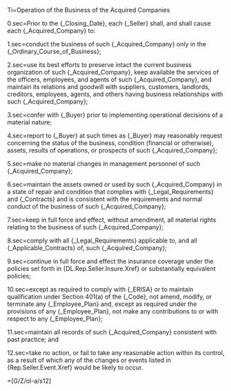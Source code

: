 Ti=Operation of the Business of the Acquired Companies

0.sec=Prior to the {_Closing_Date}, each {_Seller} shall, and shall cause each {_Acquired_Company} to:

1.sec=conduct the business of such {_Acquired_Company} only in the {_Ordinary_Course_of_Business};

2.sec=use its best efforts to preserve intact the current business organization of such {_Acquired_Company}, keep available the services of the officers, employees, and agents of such {_Acquired_Company}, and maintain its relations and goodwill with suppliers, customers, landlords, creditors, employees, agents, and others having business relationships with such {_Acquired_Company};

3.sec=confer with {_Buyer} prior to implementing operational decisions of a material nature;

4.sec=report to {_Buyer} at such times as {_Buyer} may reasonably request concerning the status of the business, condition (financial or otherwise), assets, results of operations, or prospects of such {_Acquired_Company};

5.sec=make no material changes in management personnel of such {_Acquired_Company};

6.sec=maintain the assets owned or used by such {_Acquired_Company} in a state of repair and condition that complies with {_Legal_Requirements} and {_Contracts} and is consistent with the requirements and normal conduct of the business of such {_Acquired_Company};

7.sec=keep in full force and effect, without amendment, all material rights relating to the business of such {_Acquired_Company};

8.sec=comply with all {_Legal_Requirements} applicable to, and all {_Applicable_Contracts} of, such {_Acquired_Company};

9.sec=continue in full force and effect the insurance coverage under the policies set forth in {DL.Rep.Seller.Insure.Xref} or substantially equivalent policies;

10.sec=except as required to comply with {_ERISA} or to maintain qualification under Section 401(a) of the {_Code}, not amend, modify, or terminate any {_Employee_Plan} and, except as required under the provisions of any {_Employee_Plan}, not make any contributions to or with respect to any {_Employee_Plan};

11.sec=maintain all records of such {_Acquired_Company} consistent with past practice; and

12.sec=take no action, or fail to take any reasonable action within its control, as a result of which any of the changes or events listed in {Rep.Seller.Event.Xref} would be likely to occur.

=[G/Z/ol-a/s12]
